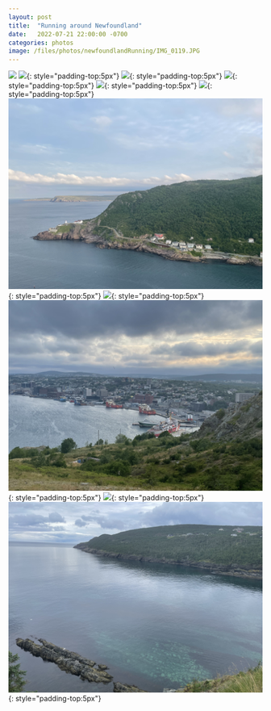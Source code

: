 ```yaml
---
layout: post
title:  "Running around Newfoundland"
date:   2022-07-21 22:00:00 -0700
categories: photos
image: /files/photos/newfoundlandRunning/IMG_0119.JPG
---
```


![](/files/photos/newfoundlandRunning/IMG_0117.JPG)
![](/files/photos/newfoundlandRunning/IMG_0118.JPG){: style="padding-top:5px"}
![](/files/photos/newfoundlandRunning/IMG_0119.JPG){: style="padding-top:5px"}
![](/files/photos/newfoundlandRunning/IMG_0124.JPG){: style="padding-top:5px"}
![](/files/photos/newfoundlandRunning/IMG_0125.JPG){: style="padding-top:5px"}
![](/files/photos/newfoundlandRunning/IMG_0131.JPG){: style="padding-top:5px"}
![](/files/photos/newfoundlandRunning/IMG_0141.JPG){: style="padding-top:5px"}
![](/files/photos/newfoundlandRunning/IMG_0142.JPG){: style="padding-top:5px"}
![](/files/photos/newfoundlandRunning/IMG_0148.JPG){: style="padding-top:5px"}
![](/files/photos/newfoundlandRunning/IMG_0149.JPG){: style="padding-top:5px"}
![](/files/photos/newfoundlandRunning/IMG_0157.JPG){: style="padding-top:5px"}

<div class='strava-embed-placeholder' data-embed-type='activity' data-embed-id='7507266542'></div><script src='https://strava-embeds.com/embed.js'></script>

<div class='strava-embed-placeholder' data-embed-type='activity' data-embed-id='7528621728'></div><script src='https://strava-embeds.com/embed.js'></script>

<div class='strava-embed-placeholder' data-embed-type='activity' data-embed-id='7538821686'></div><script src='https://strava-embeds.com/embed.js'></script>
